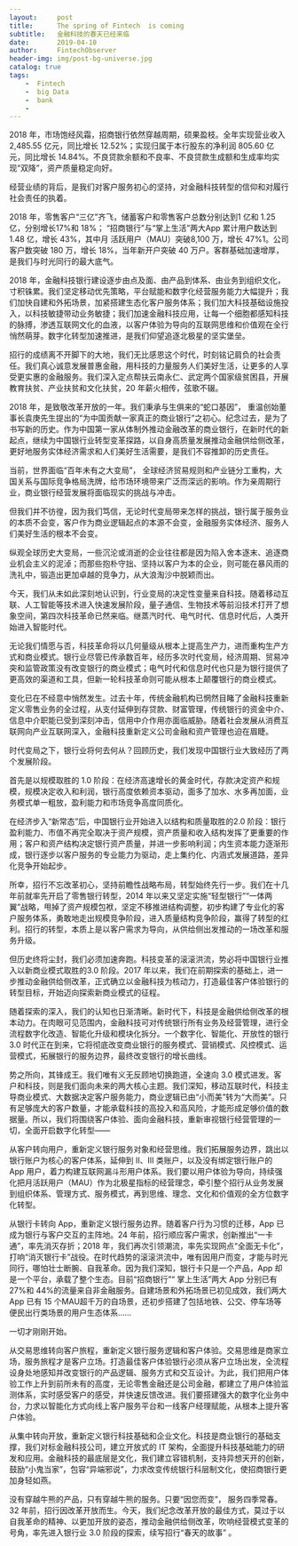 ```yaml
---
layout:     post
title:      The spring of Fintech  is coming
subtitle:   金融科技的春天已经来临
date:       2019-04-10
author:     FintechObserver
header-img: img/post-bg-universe.jpg
catalog: true
tags:
    -  Fintech
    -  big Data
    -  bank
    -  
---
```

2018 年，市场饱经风霜，招商银行依然穿越周期，硕果盈枝。全年实现营业收入2,485.55 亿元，同比增长 12.52%；实现归属于本行股东的净利润 805.60 亿元，同比增长 14.84%。不良贷款余额和不良率、不良贷款生成额和生成率均实现“双降”，资产质量稳定向好。

经营业绩的背后，是我们对客户服务初心的坚持，对金融科技转型的信仰和对履行社会责任的执着。

2018 年，零售客户“三亿”齐飞，储蓄客户和零售客户总数分别达到1 亿和 1.25 亿，分别增长17%和 18%； “招商银行”与“掌上生活”两大App 累计用户数达到 1.48 亿，增长 43%，其中月 活跃用户（MAU）突破8,100 万，增长 47%1。公司客户数突破 180 万，增长 18%，当年新开户突破 40 万户。客群基础加速增厚，是我们与时光同行的最大底气。

2018 年，金融科技银行建设逐步由点及面、由产品到体系、由业务到组织文化，寸积铢累。我们坚定移动优先策略，平台赋能和数字化经营服务能力大幅提升；我们加快自建和外拓场景，加紧搭建生态化客户服务体系；我们加大科技基础设施投入，以科技敏捷带动业务敏捷；我们加速金融科技应用，让每一个细胞都感知科技的脉搏，渗透互联网文化的血液，以客户体验为导向的互联网思维和价值观在全行悄然萌芽。数字化转型加速推进，是我们仰望追逐北极星的坚实堡垒。

招行的成绩离不开脚下的大地，我们无比感恩这个时代，时刻铭记肩负的社会责任。我们真心诚意发展普惠金融，用科技的力量服务人们美好生活，让更多的人享受更实惠的金融服务。我们深入定点帮扶云南永仁、武定两个国家级贫困县，开展教育扶贫、产业扶贫和文化扶贫，20 年薪火相传，弦歌不辍。

2018 年，是致敬改革开放的一年。我们秉承与生俱来的“蛇口基因”， 重温创始董事长袁庚先生提出的“为中国贡献一家真正的商业银行”之初心。纪念过去，是为了书写新的历史。作为中国第一家从体制外推动金融改革的商业银行，在新时代的新起点，继续为中国银行业转型变革探路，以自身高质量发展推动金融供给侧改革，更好地服务实体经济需求和人们美好生活需要，是我们不容推卸的历史责任。

当前，世界面临“百年未有之大变局”， 全球经济贸易规则和产业链分工重构，大国关系与国际竞争格局洗牌，给市场环境带来广泛而深远的影响。作为亲周期行业，商业银行经营发展将面临现实的挑战与冲击。

但我们并不彷徨，因为我们笃信，无论时代变局带来怎样的挑战，银行属于服务业的本质不会变，客户作为商业逻辑起点的本源不会变，金融服务实体经济、服务人们美好生活的根本不会变。

纵观全球历史大变局，一些沉沦或消逝的企业往往都是因为陷入舍本逐末、追逐商业机会主义的泥淖；而那些抱朴守拙、坚持以客户为本的企业，则可能在暴风雨的洗礼中，锻造出更加卓越的竞争力，从大浪淘沙中脱颖而出。

今天，我们从未如此深刻地认识到，行业变局的决定性变量来自科技。随着移动互联、人工智能等技术进入快速发展阶段，量子通信、生物技术等前沿技术打开了想象空间，第四次科技革命已然来临。继蒸汽时代、电气时代、信息时代后，人类开始进入智能时代。

无论我们情愿与否，科技革命将以几何量级从根本上提高生产力，进而重构生产方式和商业模式。银行业尽管已传承数百年，经历多次时代变局，经济周期、贸易冲突和监管政策没有改变银行的商业模式；电气时代和信息时代也只是为银行提供了更高效的渠道和工具，但新一轮科技革命则可能从根本上颠覆银行的商业模式。

变化已在不经意中悄然发生。过去十年，传统金融机构已惘然目睹了金融科技重新定义零售业务的全过程，从支付延伸到存贷款、财富管理，传统银行的资金中介、信息中介职能已受到深刻冲击，信用中介作用亦面临威胁。随着社会发展从消费互联网向产业互联网深入，金融科技重新定义公司金融和资产管理也迫在眉睫。

时代变局之下，银行业将何去何从？回顾历史，我们发现中国银行业大致经历了两个发展阶段。

首先是以规模取胜的 1.0 阶段：在经济高速增长的黄金时代，存款决定资产和规模，规模决定收入和利润，银行高度依赖资本驱动，面多了加水、水多再加面，业务模式单一粗放，盈利能力和市场竞争高度同质化。

在经济步入“新常态”后，中国银行业开始进入以结构和质量取胜的2.0 阶段：银行盈利能力、市值不再完全取决于资产规模，资产质量和收入结构发挥了更重要的作用；客户和资产结构决定银行资产质量，并进一步影响利润；内生资本能力逐渐形成，银行逐步以客户服务的专业能力为驱动，走上集约化、内涵式发展道路，差异化竞争开始起步。

所幸，招行不忘改革初心，坚持前瞻性战略布局，转型始终先行一步。我们在十几年前就率先开启了零售银行转型，2014 年以来又坚定实施“轻型银行”“一体两翼”战略，甩掉了资产规模包袱，坚定不移推进结构调整，初步构建了专业化的客户服务体系，勇敢地走出规模竞争阶段，进入质量结构竞争阶段，赢得了转型的红利。招行的转型，本质上是以客户需求为导向，从供给侧出发推动的一场改革和服务升级。

但历史终将尘封，我们必须加速奔跑。科技变革的滚滚洪流，势必将中国银行业推入以新商业模式取胜的3.0 阶段。2017 年以来，我们在前期探索的基础上，进一步推动金融供给侧改革，正式确立以金融科技为核动力，打造最佳客户体验银行的转型目标，开始迈向探索新商业模式的征程。

随着探索的深入，我们的认知也日渐清晰。新时代下，科技是金融供给侧改革的根本动力。在肉眼可见范围内，金融科技可对传统银行所有业务及经营管理，进行全流程数字化改造、智能化升级和模块化拆分。一个数字化、智能化、开放性的银行 3.0 时代正在到来，它将彻底改变商业银行的服务模式、营销模式、风控模式、运营模式，拓展银行的服务边界，最终改变银行的增长曲线。

势之所向，其锋成王。我们唯有义无反顾地切换跑道，全速向 3.0 模式进发。客户和科技，则是我们面向未来的两大核心主题。我们深知，移动互联时代，科技主导商业模式、大数据决定客户服务能力，商业逻辑已由“小而美”转为“大而美”。只有足够庞大的客户数量，才能承载科技的高投入和高风险，才能形成足够价值的数据量。所以，我们将围绕客户体验、面向金融科技，重新审视银行经营管理的一切，全面开启数字化转型——

从客户转向用户，重新定义银行服务对象和经营思维。我们拓展服务边界，跳出以银行账户为核心的客户体系，延伸到 II、III 类账户，以及没有绑定银行账户的 App 用户，着力构建互联网漏斗形用户体系。我们要以用户体验为导向，持续强化把月活跃用户（MAU）作为北极星指标的经营理念，牵引整个招行从业务发展到组织体系、管理方式、服务模式，再到思维、理念、文化和价值观的全方位数字化转型。

从银行卡转向 App，重新定义银行服务边界。随着客户行为习惯的迁移，App 已成为银行与客户交互的主阵地。24 年前，招行顺应客户需求，创新推出“一卡通”，率先消灭存折；2018 年，我们再次引领潮流，率先实现网点“全面无卡化”，打响“消灭银行卡”战役。在时代趋势的滚滚洪流中，唯有因用户而变，才能与时光同行，哪怕壮士断腕、自我革命。因为我们深知，银行卡只是一个产品，App 却是一个平台，承载了整个生态。目前“招商银行”“ 掌上生活”两大 App 分别已有 27%和 44%的流量来自非金融服务。自建场景和外拓场景已初见成效，我们两大 App 已有 15 个MAU超千万的自场景，还初步搭建了包括地铁、公交、停车场等便民出行类场景的用户生态体系……

一切才刚刚开始。

从交易思维转向客户旅程，重新定义银行服务逻辑和客户体验。交易思维是商家立场，服务旅程才是客户立场。打造最佳客户体验银行必须从客户立场出发，全流程设身处地感知并改变银行的产品逻辑、服务方式和交互设计。为此，我们把用户体验工作上升到前所未有的高度，无论零售金融还是公司金融，都建立了用户体验监测体系，实时感受客户的感受，并快速反馈改进。我们要搭建强大的数字化业务中台，力求以智能化方式向线上客户服务平台和一线客户经理赋能，从根本上提升客户体验。

从集中转向开放，重新定义银行科技基础和企业文化。科技是商业银行的基础支撑，我们对标金融科技公司，建立开放式的 IT 架构，全面提升科技基础能力的研发和应用。金融科技的最底层是文化，我们建立容错机制，支持异想天开的创新，鼓励“小鬼当家”，包容“异端邪说”，力求改变传统银行科层制文化，使招商银行更加身轻如燕。

没有穿越牛熊的产品，只有穿越牛熊的服务。只要“因您而变”， 服务四季常春。32 年前，招行因改革开放而生。今天，我们纪念改革开放的最佳方式，莫过于以自我革命的精神、以更加开放的姿态，推动金融供给侧改革，吹响经营模式变革的号角，率先进入银行业 3.0 阶段的探索，续写招行“春天的故事” 。
